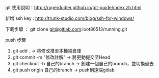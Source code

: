 git 使用說明：http://rogerdudler.github.io/git-guide/index.zh.html

新增 ssh key : http://trunk-studio.com/blog/ssh-for-windows/

下載步驟 ： git clone git@gitlab.com:loot86513/running.git

push 步驟

1. git add .  ->  將修改推至本機端倉庫
2. git commit -m "修改註解" -> 將更動提交至Head
3. git checkout -b 自己的branch -> 創建一個自己的branch，並切換過去
4. git push origin 自己的branch -> push到遠端gitlab